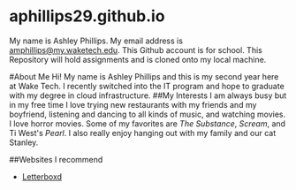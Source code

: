 # aphillips29.github.io

My name is Ashley Phillips. 
My email address is amphillips@my.waketech.edu. 
This Github account is for school. 
This Repository will hold assignments and is cloned onto my local machine. 


#About Me
Hi! My name is Ashley Phillips and this is my second year here at Wake Tech. I recently switched into the IT program and hope to graduate with my degree in cloud infrastructure. 
##My Interests
I am always busy but in my free time I love trying new restaurants with my friends and my boyfriend, listening and dancing to all kinds of music, and watching movies. I love horror movies. Some of my favorites are _The Substance_, _Scream_, and Ti West's _Pearl_. I also really enjoy hanging out with my family and our cat Stanley. 

##Websites I recommend 

* [Letterboxd](www.letterboxd.com)
